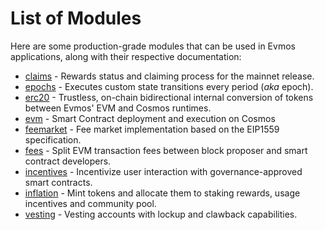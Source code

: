 <!--
order: 0
-->

# List of Modules

Here are some production-grade modules that can be used in Evmos applications, along with their respective documentation:

- [claims](claims/spec/README.md) - Rewards status and claiming process for the mainnet release.
- [epochs](epochs/spec/README.md) - Executes custom state transitions every period (*aka* epoch).
- [erc20](erc20/spec/README.md) - Trustless, on-chain bidirectional internal conversion of tokens between Evmos' EVM and Cosmos runtimes.
- [evm](https://github.com/tharsis/ethermint/blob/main/x/evm/spec/README.md) - Smart Contract deployment and execution on Cosmos
- [feemarket](https://github.com/tharsis/ethermint/blob/main/x/feemarket/spec/README.md) - Fee market implementation based on the EIP1559 specification.
- [fees](fees/spec/README.md) - Split EVM transaction fees between block proposer and smart contract developers.
- [incentives](incentives/spec/README.md) - Incentivize user interaction with governance-approved smart contracts.
- [inflation](inflation/spec/README.md) - Mint tokens and allocate them to staking rewards, usage incentives and community pool.
- [vesting](vesting/spec/README.md) - Vesting accounts with lockup and clawback capabilities.
